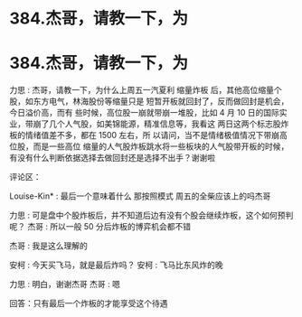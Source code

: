 # 384.杰哥，请教一下，为

# 384.杰哥，请教一下，为

力思 : 杰哥，请教一下，为什么上周五一汽夏利 缩量炸板 后，其他高位缩量个股，如东方电气，林海股份等缩量只是 短暂开板就回封了，反而做回封是机会，今日溢价高，而有 些时候，高位股一崩就带崩一堆股，比如 4 月 10 日的国际实 业，带崩了几个人气股，如美锦能源，精准信息等，我看这 两日这两个标志股炸板的情绪值差不多，都在 1500 左右，所 以请问，当不是情绪极值情况下带崩高位股，而是一些高位 缩量的人气股炸板跳水将一些板块的人气股带开板的时候， 有没有什么判断依据选择去做回封还是选择不出手？谢谢啦

评论区：

Louise-Kin* : 最后一个意味着什么 那按照模式 周五的全柴应该上的吗杰哥

力思 : 可是盘中个股炸板后，并不知道后边有没有个股会继续炸板，这个如何预判呢？ 杰哥 : 所以一般 50 分后炸板的博弈机会都不错

杰哥 : 我是这么理解的

安柯 : 今天买飞马，就是最后炸吗？ 安柯 : 飞马比东风炸的晚

力思 : 明白，谢谢杰哥 杰哥 : 嗯

回答：只有最后一个炸板的才能享受这个待遇
